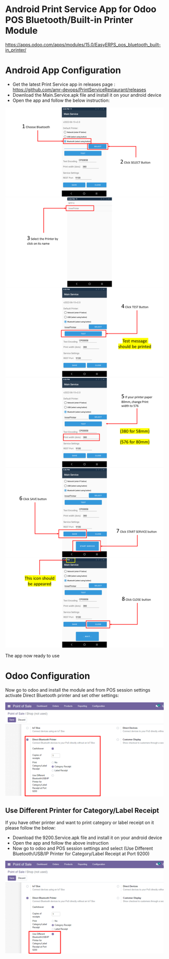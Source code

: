 # Android Print Service App for Odoo POS Bluetooth/Built-in Printer Module

https://apps.odoo.com/apps/modules/15.0/EasyERPS_pos_bluetooth_built-in_printer/

# <a name="Android App Configuration"></a>Android App Configuration

- Get the latest Print Service app in releases page :
  https://github.com/amr-devops/PrintServiceRestaurant/releases
- Download the Main.Service.apk file and install it on your android device
- Open the app and follow the below instruction:

 <img src="https://github.com/amr-devops/PrintService/blob/main/PrintServiceDec/1.PNG">
 
 <img src="https://github.com/amr-devops/PrintService/blob/main/PrintServiceDec/2.PNG">
 
 <img src="https://github.com/amr-devops/PrintService/blob/main/PrintServiceDec/3.PNG">
 
 <img src="https://github.com/amr-devops/PrintService/blob/main/PrintServiceDec/4.PNG">
 
 <img src="https://github.com/amr-devops/PrintService/blob/main/PrintServiceDec/5.PNG">
 
 <img src="https://github.com/amr-devops/PrintService/blob/main/PrintServiceDec/6.PNG">
  
The app now ready to use

# <a name="Odoo Configuration"></a>Odoo Configuration

Now go to odoo and install the module and from POS session settings activate Direct Bluetooth printer and set other settings:

 <img src="https://github.com/amr-devops/PrintService/blob/main/PrintServiceDec/7.png">
 
 ## <a name="Use Different Printer for Category/Label Receipt"></a>Use Different Printer for Category/Label Receipt 
 
If you have other printer and want to print category or label receipt on it please follow the below:
- Download the 9200.Service.apk file and install it on your android device
- Open the app and follow the above instruction
- Now go to odoo and POS session settings and select (Use Different Bluetooth/USB/IP Printer for Category/Label Receipt at Port 9200)

<img src="https://github.com/amr-devops/PrintService/blob/main/PrintServiceDec/8.png">
 
